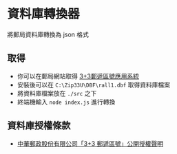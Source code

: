 # 資料庫轉換器
將郵局資料庫轉換為 json 格式
## 取得
- 你可以在郵局網站取得 [3+3郵遞區號應用系統](https://www.post.gov.tw/post/internet/Download/all_list.jsp?ID=2201#dl_link_2735)
- 安裝後可以在 `C:\Zip33U\DBF\rall1.dbf` 取得資料庫檔案
- 將資料庫檔案放在 `./src` 之下
- 終端機輸入 `node index.js` 進行轉換
## 資料庫授權條款
- [中華郵政股份有限公司「3+3 郵遞區號」公開授權聲明](https://www.post.gov.tw/post/download/%E4%B8%AD%E8%8F%AF%E9%83%B5%E6%94%BF%E8%82%A1%E4%BB%BD%E6%9C%89%E9%99%90%E5%85%AC%E5%8F%B83%2B3%E9%83%B5%E9%81%9E%E5%8D%80%E8%99%9F%E5%85%AC%E9%96%8B%E6%8E%88%E6%AC%8A%E8%81%B2%E6%98%8E.pdf)
